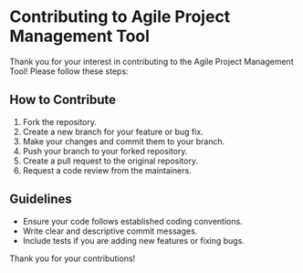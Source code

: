 # Contributing to Agile Project Management Tool

Thank you for your interest in contributing to the Agile Project Management Tool! Please follow these steps:

## How to Contribute
1. Fork the repository.
2. Create a new branch for your feature or bug fix.
3. Make your changes and commit them to your branch.
4. Push your branch to your forked repository.
5. Create a pull request to the original repository.
6. Request a code review from the maintainers.

## Guidelines
- Ensure your code follows established coding conventions.
- Write clear and descriptive commit messages.
- Include tests if you are adding new features or fixing bugs.

Thank you for your contributions!